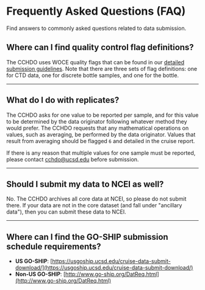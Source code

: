 # Frequently Asked Questions (FAQ)
Find answers to commonly asked questions related to data submission.

## Where can I find quality control flag definitions?
The CCHDO uses WOCE quality flags that can be found in our [detailed submission guidelines](../submitting_data/detailed_guide.md#data-quality-evaluation-and-data-quality-flags). 
Note that there are three sets of flag definitions: one for CTD data, one for discrete bottle samples, and one for the bottle. 

---

 ## What do I do with replicates?
The CCHDO asks for one value to be reported per sample, and for this value to be determined by the data originator following whatever method they would prefer. The CCHDO requests that any mathematical operations on values, such as averaging, be performed by the data originator. Values that result from averaging should be flagged `6` and detailed in the cruise report.

If there is any reason that multiple values for one sample must be reported, please contact [cchdo@ucsd.edu](mailto:cchdo@ucsd.edu) before submission.

---

## Should I submit my data to NCEI as well?
No. The CCHDO archives all core data at NCEI, so please do not submit there. If your data are not in the core dataset (and fall under "ancillary data"), then you can submit these data to NCEI. 

---

## Where can I find the GO-SHIP submission schedule requirements?
- **US GO-SHIP**: [https://usgoship.ucsd.edu/cruise-data-submit-download/](https://usgoship.ucsd.edu/cruise-data-submit-download/)  
- **Non-US GO-SHIP**: [http://www.go-ship.org/DatReq.html](http://www.go-ship.org/DatReq.html)
